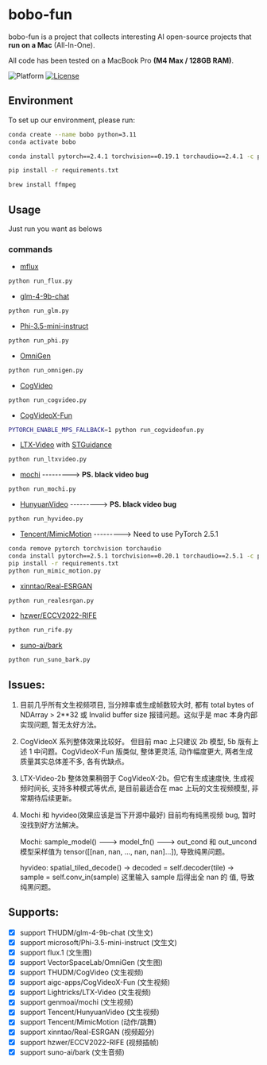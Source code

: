 # bobo-fun

bobo-fun is a project that collects interesting AI open-source projects that **run on a Mac** (All-In-One).

All code has been tested on a MacBook Pro **(M4 Max / 128GB RAM)**.

![Platform](https://img.shields.io/badge/platform-macOS-blue?style=flat-square)
[![License](https://img.shields.io/badge/License-Apache%202.0-blue.svg)](https://opensource.org/license/apache-2-0)

## Environment
To set up our environment, please run:
```sh
conda create --name bobo python=3.11
conda activate bobo
```
```sh
conda install pytorch==2.4.1 torchvision==0.19.1 torchaudio==2.4.1 -c pytorch
```
```sh
pip install -r requirements.txt
```
```sh
brew install ffmpeg
```

## Usage
Just run you want as belows

### commands

- [mflux](https://github.com/filipstrand/mflux)
```sh
python run_flux.py
```

- [glm-4-9b-chat](https://huggingface.co/THUDM/glm-4-9b-chat)
```sh
python run_glm.py
```

- [Phi-3.5-mini-instruct](https://huggingface.co/microsoft/Phi-3.5-mini-instruct)
```sh
python run_phi.py
```

- [OmniGen](https://github.com/VectorSpaceLab/OmniGen)
```sh
python run_omnigen.py
```
- [CogVideo](https://github.com/THUDM/CogVideo)
```sh
python run_cogvideo.py
```
- [CogVideoX-Fun](https://github.com/aigc-apps/CogVideoX-Fun)
```sh
PYTORCH_ENABLE_MPS_FALLBACK=1 python run_cogvideofun.py
```
- [LTX-Video](https://github.com/Lightricks/LTX-Video) with [STGuidance](https://github.com/junhahyung/STGuidance)
```sh
python run_ltxvideo.py
```
- [mochi](https://github.com/genmoai/mochi) ---------> **PS. black video bug**
```sh
python run_mochi.py
```
- [HunyuanVideo](https://github.com/Tencent/HunyuanVideo) ---------> **PS. black video bug**
```sh
python run_hyvideo.py
```
- [Tencent/MimicMotion](https://github.com/Tencent/MimicMotion) ---------> Need to use PyTorch 2.5.1
```sh
conda remove pytorch torchvision torchaudio
conda install pytorch==2.5.1 torchvision==0.20.1 torchaudio==2.5.1 -c pytorch
pip install -r requirements.txt
python run_mimic_motion.py
```
- [xinntao/Real-ESRGAN](https://github.com/xinntao/Real-ESRGAN)
```sh
python run_realesrgan.py
```
- [hzwer/ECCV2022-RIFE](https://github.com/hzwer/ECCV2022-RIFE)
```sh
python run_rife.py
```
- [suno-ai/bark](https://github.com/suno-ai/bark)
```sh
python run_suno_bark.py
```

## Issues:
1. 目前几乎所有文生视频项目, 当分辨率或生成帧数较大时, 都有 total bytes of NDArray > 2**32 或 Invalid buffer size 报错问题。这似乎是 mac 本身内部实现问题, 暂无太好方法。

2. CogVideoX 系列整体效果比较好。 但目前 mac 上只建议 2b 模型, 5b 版有上述 1 中问题。CogVideoX-Fun 版类似, 整体更灵活, 动作幅度更大, 两者生成质量其实总体差不多, 各有优缺点。

2. LTX-Video-2b 整体效果稍弱于 CogVideoX-2b。但它有生成速度快, 生成视频时间长, 支持多种模式等优点, 是目前最适合在 mac 上玩的文生视频模型, 非常期待后续更新。

3. Mochi 和 hyvideo(效果应该是当下开源中最好) 目前均有纯黑视频 bug, 暂时没找到好方法解决。

   Mochi: sample_model() ---> model_fn() ---> out_cond 和 out_uncond 模型采样值为 tensor([[nan, nan, ..., nan, nan]...]), 导致纯黑问题。

   hyvideo: spatial_tiled_decode() -> decoded = self.decoder(tile) -> sample = self.conv_in(sample) 这里输入 sample 后得出全 nan 的 值, 导致纯黑问题。

## Supports:
- [x] support THUDM/glm-4-9b-chat               (文生文)
- [x] support microsoft/Phi-3.5-mini-instruct   (文生文)
- [x] support flux.1                            (文生图)
- [x] support VectorSpaceLab/OmniGen            (文生图)
- [x] support THUDM/CogVideo                    (文生视频)
- [x] support aigc-apps/CogVideoX-Fun           (文生视频)
- [X] support Lightricks/LTX-Video              (文生视频)
- [X] support genmoai/mochi                     (文生视频)
- [X] support Tencent/HunyuanVideo              (文生视频)
- [X] support Tencent/MimicMotion               (动作/跳舞)
- [X] support xinntao/Real-ESRGAN               (视频超分)
- [X] support hzwer/ECCV2022-RIFE               (视频插帧)
- [X] support suno-ai/bark                      (文生音频)
